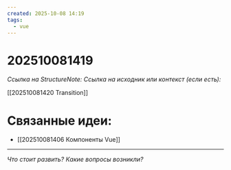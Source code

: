 ```yaml
---
created: 2025-10-08 14:19
tags:
  - vue
---
```

# 202510081419
*Ссылка на StructureNote:*
*Ссылка на исходник или контекст (если есть):* 

[[202510081420 Transition]]
# Связанные идеи:
* [[202510081406 Компоненты Vue]]
---

*Что стоит развить? Какие вопросы возникли?*